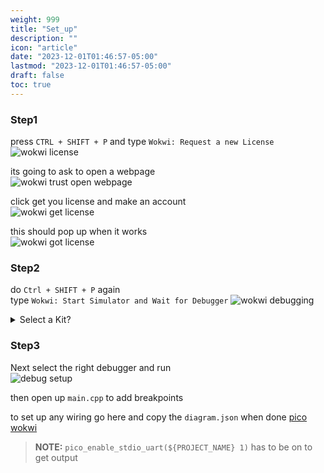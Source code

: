 ```yaml
---
weight: 999
title: "Set_up"
description: ""
icon: "article"
date: "2023-12-01T01:46:57-05:00"
lastmod: "2023-12-01T01:46:57-05:00"
draft: false
toc: true
---
```



### Step1

press `CTRL + SHIFT + P` and type `Wokwi: Request a new License`
![wokwi license](images/wokwi_license.png)

its going to ask to open a webpage  
![wokwi trust open webpage](images/wokwi_license_open.png)

click get you license and make an account  
![wokwi get license](images/wokwi_get_license.png)

this should pop up when it works  
![wokwi got license](images/license_worked.png)

### Step2

do `Ctrl + SHIFT + P` again  
type `Wokwi: Start Simulator and Wait for Debugger`
![wokwi debugging](images/wokwi_debug_prompt.png)  

<details>
<summary>Select a Kit?</summary>

if it asks to select kit  
choose arm as kit  
![selecting kit for wokwi debug](images/wokwi_select_kit.png)

</details>  

### Step3

Next select the right debugger and run  
![debug setup](images/wokwi_debug_setup.png)

then open up `main.cpp` to add breakpoints

to set up any wiring go here and copy the `diagram.json` when done [pico wokwi](https://wokwi.com/projects/new/pi-pico)

> **NOTE:** `pico_enable_stdio_uart(${PROJECT_NAME} 1)` has to be on to get output

